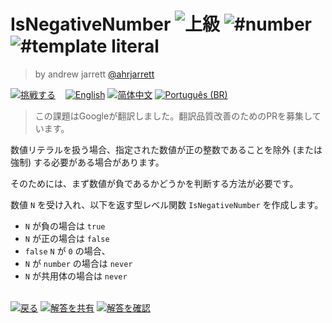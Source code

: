 <!--info-header-start--><h1>IsNegativeNumber <img src="https://img.shields.io/badge/-%E4%B8%8A%E7%B4%9A-de3d37" alt="上級"/> <img src="https://img.shields.io/badge/-%23number-999" alt="#number"/> <img src="https://img.shields.io/badge/-%23template%20literal-999" alt="#template literal"/></h1><blockquote><p>by andrew jarrett <a href="https://github.com/ahrjarrett" target="_blank">@ahrjarrett</a></p></blockquote><p><a href="https://tsch.js.org/25747/play/ja" target="_blank"><img src="https://img.shields.io/badge/-%E6%8C%91%E6%88%A6%E3%81%99%E3%82%8B-3178c6?logo=typescript&logoColor=white" alt="挑戦する"/></a> &nbsp;&nbsp;&nbsp;<a href="./README.md" target="_blank"><img src="https://img.shields.io/badge/-English-gray" alt="English"/></a>  <a href="./README.zh-CN.md" target="_blank"><img src="https://img.shields.io/badge/-%E7%AE%80%E4%BD%93%E4%B8%AD%E6%96%87-gray" alt="简体中文"/></a>  <a href="./README.pt-BR.md" target="_blank"><img src="https://img.shields.io/badge/-Portugu%C3%AAs%20(BR)-gray" alt="Português (BR)"/></a> </p><!--info-header-end-->

> この課題はGoogleが翻訳しました。翻訳品質改善のためのPRを募集しています。

数値リテラルを扱う場合、指定された数値が正の整数であることを除外 (または強制) する必要がある場合があります。

そのためには、まず数値が負であるかどうかを判断する方法が必要です。

数値 `N` を受け入れ、以下を返す型レベル関数 `IsNegativeNumber` を作成します。

- `N` が負の場合は `true`
- `N` が正の場合は `false`
- `false` `N` が `0` の場合、
- `N` が `number` の場合は `never`
- `N` が共用体の場合は `never`

<!--info-footer-start--><br><a href="../../README.ja.md" target="_blank"><img src="https://img.shields.io/badge/-%E6%88%BB%E3%82%8B-grey" alt="戻る"/></a> <a href="https://tsch.js.org/25747/answer/ja" target="_blank"><img src="https://img.shields.io/badge/-%E8%A7%A3%E7%AD%94%E3%82%92%E5%85%B1%E6%9C%89-teal" alt="解答を共有"/></a> <a href="https://tsch.js.org/25747/solutions" target="_blank"><img src="https://img.shields.io/badge/-%E8%A7%A3%E7%AD%94%E3%82%92%E7%A2%BA%E8%AA%8D-de5a77?logo=awesome-lists&logoColor=white" alt="解答を確認"/></a> <!--info-footer-end-->